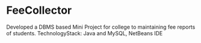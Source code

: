 # FeeCollector
Developed a DBMS based Mini Project for college to maintaining fee reports of students. TechnologyStack: Java and MySQL, NetBeans IDE
